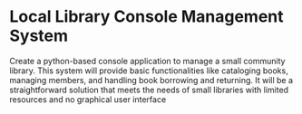 # Local Library Console Management System
Create a python-based console application to manage a small community library. This system will provide basic functionalities like cataloging books, managing members, and handling book borrowing and returning. It will be a straightforward solution that meets the needs of small libraries with limited resources and no graphical user interface
